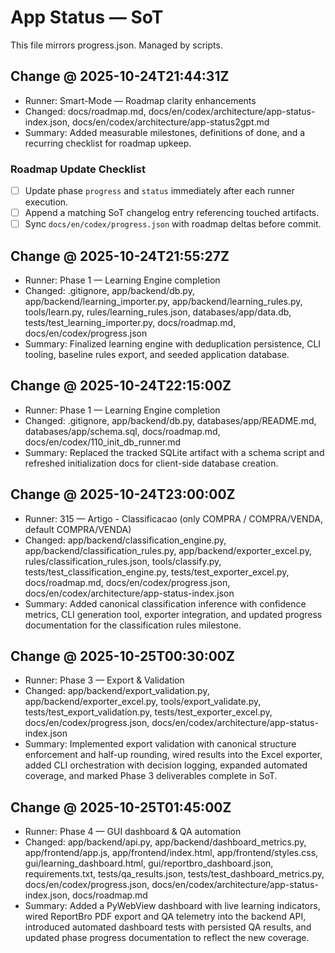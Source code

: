 # App Status — SoT

This file mirrors progress.json. Managed by scripts.

## Change @ 2025-10-24T21:44:31Z
- Runner: Smart-Mode — Roadmap clarity enhancements
- Changed: docs/roadmap.md, docs/en/codex/architecture/app-status-index.json, docs/en/codex/architecture/app-status2gpt.md
- Summary: Added measurable milestones, definitions of done, and a recurring checklist for roadmap upkeep.

### Roadmap Update Checklist
- [ ] Update phase `progress` and `status` immediately after each runner execution.
- [ ] Append a matching SoT changelog entry referencing touched artifacts.
- [ ] Sync `docs/en/codex/progress.json` with roadmap deltas before commit.

## Change @ 2025-10-24T21:55:27Z
- Runner: Phase 1 — Learning Engine completion
- Changed: .gitignore, app/backend/db.py, app/backend/learning_importer.py, app/backend/learning_rules.py, tools/learn.py, rules/learning_rules.json, databases/app/data.db, tests/test_learning_importer.py, docs/roadmap.md, docs/en/codex/progress.json
- Summary: Finalized learning engine with deduplication persistence, CLI tooling, baseline rules export, and seeded application database.

## Change @ 2025-10-24T22:15:00Z
- Runner: Phase 1 — Learning Engine completion
- Changed: .gitignore, app/backend/db.py, databases/app/README.md, databases/app/schema.sql, docs/roadmap.md, docs/en/codex/110_init_db_runner.md
- Summary: Replaced the tracked SQLite artifact with a schema script and refreshed initialization docs for client-side database creation.

## Change @ 2025-10-24T23:00:00Z
- Runner: 315 — Artigo - Classificacao (only COMPRA / COMPRA/VENDA, default COMPRA/VENDA)
- Changed: app/backend/classification_engine.py, app/backend/classification_rules.py, app/backend/exporter_excel.py, rules/classification_rules.json, tools/classify.py, tests/test_classification_engine.py, tests/test_exporter_excel.py, docs/roadmap.md, docs/en/codex/progress.json, docs/en/codex/architecture/app-status-index.json
- Summary: Added canonical classification inference with confidence metrics, CLI generation tool, exporter integration, and updated progress documentation for the classification rules milestone.

## Change @ 2025-10-25T00:30:00Z
- Runner: Phase 3 — Export & Validation
- Changed: app/backend/export_validation.py, app/backend/exporter_excel.py, tools/export_validate.py, tests/test_export_validation.py, tests/test_exporter_excel.py, docs/en/codex/progress.json, docs/en/codex/architecture/app-status-index.json
- Summary: Implemented export validation with canonical structure enforcement and half-up rounding, wired results into the Excel exporter, added CLI orchestration with decision logging, expanded automated coverage, and marked Phase 3 deliverables complete in SoT.

## Change @ 2025-10-25T01:45:00Z
- Runner: Phase 4 — GUI dashboard & QA automation
- Changed: app/backend/api.py, app/backend/dashboard_metrics.py, app/frontend/app.js, app/frontend/index.html, app/frontend/styles.css, gui/learning_dashboard.html, gui/reportbro_dashboard.json, requirements.txt, tests/qa_results.json, tests/test_dashboard_metrics.py, docs/en/codex/progress.json, docs/en/codex/architecture/app-status-index.json, docs/roadmap.md
- Summary: Added a PyWebView dashboard with live learning indicators, wired ReportBro PDF export and QA telemetry into the backend API, introduced automated dashboard tests with persisted QA results, and updated phase progress documentation to reflect the new coverage.
